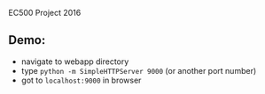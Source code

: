 EC500 Project 2016

## Demo:
- navigate to webapp directory
- type `python -m SimpleHTTPServer 9000` (or another port number)
- got to `localhost:9000` in browser
